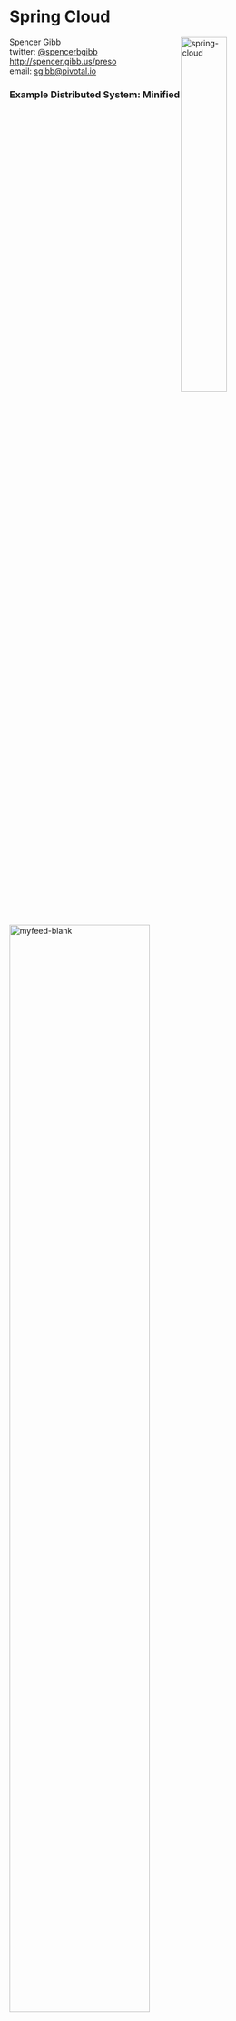 # Spring Cloud

<style>img[alt=spring-cloud] { width: 40%; float: right; border: 0px solid #fff;}</style>

![spring-cloud](/images/spring-cloud.png)

Spencer Gibb<br>
twitter: [@spencerbgibb](http://twitter.com/spencerbgibb)<br>
http://spencer.gibb.us/preso<br>
email: sgibb@pivotal.io



<!-- .slide: data-background="/images/recipe_spring_framework.jpg" data-background-transition="zoom" -->



<!-- .slide: data-background="/images/recipe_spring_boot.jpg" data-background-transition="zoom" -->



<!-- .slide: data-background="/images/recipe_spring_cloud.jpg" data-background-transition="zoom" -->



### Example Distributed System: Minified

<style>img[alt=myfeed-blank] { width: 70%; }</style>

![myfeed-blank](/images/myfeed_arch_blank.svg)



## Features

* Bootstrap phase <!-- .element: class="fragment" -->
* Distributed configuration <!-- .element: class="fragment" -->
* Service registration and discovery <!-- .element: class="fragment" -->
* Circuit Breaker <!-- .element: class="fragment" -->
* Load balancing <!-- .element: class="fragment" -->
* Routing <!-- .element: class="fragment" -->
* Service-to-service calls <!-- .element: class="fragment" -->
* API Gateway <!-- .element: class="fragment" -->
* Distributed messaging <!-- .element: class="fragment" -->



### Example: Coordination Boiler Plate

<style>img[alt=myfeed-system] { width: 70%; }</style>

![myfeed-system](/images/myfeed_arch_system.svg)



<!-- .slide: data-background="#EE3424" data-background-transition="zoom" -->
## Netflix OSS

<style>img[alt=Netflix_logo] { width: 60%; float: right; }</style>

![Netflix_logo](/images/Netflix_logo.svg)

* Eureka
* Hystrix & Turbine
* Ribbon
* Feign
* Zuul
* Archaius
* ...



### Example: Spring Cloud and Netflix

<style>img[alt=myfeed] { width: 70%; }</style>

![myfeed](/images/myfeed_arch.svg)



## Configuration Server

<style>img[alt=gears] { width: 40%; float: right; }</style>

![gears](/images/gears.svg)

* Pluggable source
* Git implementation
  * Per service repos
* SVN implementation
* Versioned
* Rollback-able
* Configuration client <br>starts in bootstrap phase

<blockquote>DEMO</blockquote> <!-- .element: class="fragment" -->



## Discovery: Eureka

<style>img[alt=eureka] { width: 30%; float: right; }</style>

![eureka](/images/eureka.png)

* Service Registration Server
* Highly Available
* In AWS terms, multi Availability<br>Zone and Region aware

http://techblog.netflix.com/2012/09/eureka.html

<blockquote>DEMO</blockquote> <!-- .element: class="fragment" -->



## Client Side Load-balancing: Ribbon

<style>img[alt=ribbon] { width: 30%; float: right; }</style>

![ribbon](/images/ribbon.png)

* Client side load balancer
* Pluggable
* Round robin, random,<br>weighted response time

http://techblog.netflix.com/2013/01/announcing-ribbon-tying-netflix-mid.html

<blockquote>DEMO</blockquote> <!-- .element: class="fragment" -->



## Declarative Rest Client: Feign

* Pluggable Codecs, Clients and Annotations
* Aims to be simple
* Creates a proxy from a Java interface

<blockquote>DEMO</blockquote> <!-- .element: class="fragment" -->



## Circuit Breaker: Hystrix

<style>img[alt=hystrix-logo] { float: right; }</style>

![hystrix-logo](/images/hystrix-logo.png)

* latency and fault tolerance
* isolates access to other services
* stops cascading failures
* enables resilience
* circuit breaker pattern
* dashboard

http://techblog.netflix.com/2012/11/hystrix.html


## Hystrix

<style>img[alt=hystrix] { width: 92%; }</style>

![hystrix](/images/HystrixGraph.svg)


## Hystrix Fallback

<style>img[alt=hystrix] { width: 92%; }</style>

![hystrix](/images/HystrixFallback.svg)



## Circuit Breaker Metrics

* Via actuator `/metrics`
* Server side event stream `/hystrix.stream`
  * also via rabbitmq
* Dashboard app via `@EnableHystrixDashboard`

<blockquote>DEMO</blockquote> <!-- .element: class="fragment" -->



## Routing: Zuul

<style>img[alt=zuul] { width:30%; float: right; }</style>

![zuul](/images/zuul.png)

* JVM based router and filter
* Similar routing role as httpd,<br>nginx, or CF go router
* Fully programmable rules and filters
* Groovy
* Java
* any JVM language

http://techblog.netflix.com/2013/06/announcing-zuul-edge-service-in-cloud.html


## How Netflix uses Zuul
* Authentication
* Insights
* Stress Testing
* Canary Testing
* Dynamic Routing
* Service Migration
* Load Shedding
* Security
* Static Response handling
* Active/Active traffic management

<blockquote>DEMO</blockquote> <!-- .element: class="fragment" -->



## Spring Cloud Actuator

| Spring Cloud Commons | Spring Cloud Netflix |
|---|---|
| `/env` (POST)       | `/routes` (POST) |
| `/pause` (POST)     |  `/routes` (GET) |
| `/refresh` (POST)   |  `/hystrix.stream/**` (GET) |
| `/restart` (POST)   |  |
| `/resume` (POST)    |  |

<blockquote>DEMO</blockquote> <!-- .element: class="fragment" -->



## Spring Cloud Bus

* Distributed actuator
* `/bus/env` and `/bus/refresh` actuator endpoints
* uses Spring Messaging and Spring Integration

<blockquote>DEMO</blockquote> <!-- .element: class="fragment" -->



## No soup for you!

![nojava](/images/nojava.png)


## Spring Cloud Sidecar

<style>img[alt=sidecar] { width: 30%; float: right; }</style>

![sidecar](/images/Vespa_sidecar.png)

* For you non-java apps
* Modeled after Netflix Prana
* Built in zuul proxy

http://techblog.netflix.com/2014/11/prana-sidecar-for-your-netflix-paas.html

<blockquote>DEMO</blockquote> <!-- .element: class="fragment" -->



## Spring Cloud Security

Enable Single Sign On (SSO) with an OAuth2 provider declared in external properties.

```
@EnableOAuth2Sso
```
Enable security using OAuth2 access tokens

```
@EnableOAuth2Resource
```

<blockquote>DEMO</blockquote> <!-- .element: class="fragment" -->



## Spring Cloud Future

Milestones:

* [Spring Cloud](https://github.com/spring-cloud/spring-cloud-consul) [Consul](http://consul.io): [Config, Discovery, Bus, Locks]

_Previews, experiments or ideas_ (ie: **no guarantees!**)

* [Spring Cloud](https://github.com/spring-cloud/spring-cloud-zookeeper) [Zookeeper](http://zookeeper.apache.org): Config, Discovery, Locks, Leader Election
* [Spring Cloud Sleuth](https://github.com/spring-cloud-incubator/spring-cloud-sleuth) distributed tracing
* [Spring Cloud](https://github.com/spring-cloud-incubator/spring-cloud-etcd) [Etcd](https://github.com/coreos/etcd): Config, Discovery, Locks, Leader Election
* Moar Bus! Moar Messaging!




## Links

* https://github.com/spring-cloud
* http://spencer.gibb.us/preso/spring-cloud-oscon-2015.html
* https://github.com/spencergibb/oscon2015
* https://github.com/spring-cloud-samples
* http://blog.spring.io
* Twitter: [@spencerbgibb](http://twitter.com/spencerbgibb), [@david_syer](http://twitter.com/david_syer)
* Email: sgibb@pivotal.io, dsyer@pivotal.io


## Rx Java

<style>img[alt=rx-logo] { width: 15%; float: right; }</style>

![rx-logo](/images/Rx_Logo_M.png)

* Reactive: push vs. pull
* Functional
* Composable
* Return `Observable` from Spring MVC<br>Controller (soon)
* API Gateway combining services


## Rx Java Example
```
public static void hello(String... names) {
    Observable.from(names).subscribe(s -> {
            System.out.println("Hello " + s + "!");
    });
}
```

Sample functions:

* map
* flatMap
* zip
* take
* merge
* 350+ operators!

http://techblog.netflix.com/2013/02/rxjava-netflix-api.html


## Notes

* https://speakerdeck.com/mstine/architecting-for-continuous-delivery-microservices-with-pivotal-cf-and-spring-cloud
* http://www.slideshare.net/ewolff/micro-services-small-is-beautiful
* http://martinfowler.com/articles/microservices.html
* http://davidmorgantini.blogspot.com/2013/08/micro-services-what-are-micro-services.html


## Notes cont.

* Book (Humble and Farley): http://continuousdelivery.com
* http://techblog.netflix.com/2013/08/deploying-netflix-api.html
* [Mikey Cohen Netflix edge architecture, http://goo.gl/M159zi](http://goo.gl/M159zi)
* https://pragprog.com/book/mnee/release-it
* https://github.com/ReactiveX/RxJava
* http://reactivex.io


## Spring Restdocs

* Programatically generated snippets from unit tests!
* Hand write **asciidoc** docs including generated snippets

```
[source,http]
----
HTTP/1.1 200 OK
Content-Type: application/hal+json

{
  "_links" : {
    "users" : {
      "href" : "http://localhost:11070/users{?page,size,sort}",
      "templated" : true
    },
    "profile" : {
      "href" : "http://localhost:11070/alps"
    }
  }
}
----
```
https://github.com/spring-projects/spring-restdocs


## Spring Session

* Generic vendor session abstraction
* Can be used in any environment, not just web

__`@EnableRedisHttpSession`__

http://projects.spring.io/spring-session


## Continuous Delivery

* Microservices lend themselves to continuous delivery.
* You actually *need* continuous delivery to extract maximum value.
* **New:** ALM support in Cloudfoundry from Cloudbees


## Cloudfoundry

* Environment Provisioning
* On-Demand/Automatic Scaling
* Failover/Resilience
* Routing/Front-end Load Balancing
* Monitoring

Deploying services needs to be simple and reproducible

```
$ cf push app.groovy
```

and you don't get much more convenient than that.

(Same argument for other PaaS solutions)


### Micro vs Monolithic... is NOT new

```
From:         kt4@prism.gatech.EDU (Ken Thompson)
Subject:      Re: LINUX is obsolete
Date:         3 Feb 92 23:07:54 GMT
Organization: Georgia Institute of Technology

I would generally agree that microkernels are probably the wave
of the future. However, it is in my opinion easier to implement
a monolithic kernel. It is also easier for it to turn into a
mess in a hurry as it is modified.

Regards, Ken
```

![mono-vs-micro-os](/images/mono-vs-micro-os.svg)


### What's wrong with a monolith?

![monolith](/images/monolith.jpg)
